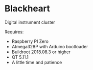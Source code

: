 # Blackheart
Digital instrument cluster

Requires:
- Raspberry PI Zero
- Atmega328P with Arduino bootloader
- Buildroot 2018.08.3 or higher
- QT 5.11.1
- А little time and patience

